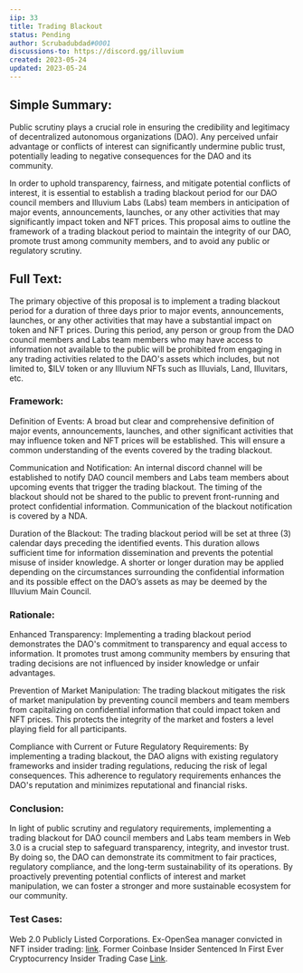 ```yaml
---
iip: 33
title: Trading Blackout
status: Pending
author: Scrubadubdad#0001
discussions-to: https://discord.gg/illuvium
created: 2023-05-24
updated: 2023-05-24
---
```


## Simple Summary:
Public scrutiny plays a crucial role in ensuring the credibility and legitimacy of decentralized autonomous organizations (DAO). Any perceived unfair advantage or conflicts of interest can significantly undermine public trust, potentially leading to negative consequences for the DAO and its community.

In order to uphold transparency, fairness, and mitigate potential conflicts of interest, it is essential to establish a trading blackout period for our DAO council members and Illuvium Labs (Labs) team members in anticipation of major events, announcements, launches, or any other activities that may significantly impact token and NFT prices. This proposal aims to outline the framework of a trading blackout period to maintain the integrity of our DAO, promote trust among community members, and to avoid any public or regulatory scrutiny.

## Full Text:

The primary objective of this proposal is to implement a trading blackout period for a duration of three days prior to major events, announcements, launches, or any other activities that may have a substantial impact on token and NFT prices. During this period, any person or group from the DAO council members and Labs team members who may have access to information not available to the public will be prohibited from engaging in any trading activities related to the DAO's assets which includes, but not limited to, $ILV token or any Illuvium NFTs such as Illuvials, Land, Illuvitars, etc.

### Framework:

Definition of Events: A broad but clear and comprehensive definition of major events, announcements, launches, and other significant activities that may influence token and NFT prices will be established. This will ensure a common understanding of the events covered by the trading blackout.

Communication and Notification: An internal discord channel will be established to notify DAO council members and Labs team members about upcoming events that trigger the trading blackout. The timing of the blackout should not be shared to the public to prevent front-running and protect confidential information. Communication of the blackout notification is covered by a NDA.

Duration of the Blackout: The trading blackout period will be set at three (3) calendar days preceding the identified events. This duration allows sufficient time for information dissemination and prevents the potential misuse of insider knowledge. A shorter or longer duration may be applied depending on the circumstances surrounding the confidential information and its possible effect on the DAO’s assets as may be deemed by the Illuvium Main Council.


### Rationale:

Enhanced Transparency: Implementing a trading blackout period demonstrates the DAO's commitment to transparency and equal access to information. It promotes trust among community members by ensuring that trading decisions are not influenced by insider knowledge or unfair advantages.

Prevention of Market Manipulation: The trading blackout mitigates the risk of market manipulation by preventing council members and team members from capitalizing on confidential information that could impact token and NFT prices. This protects the integrity of the market and fosters a level playing field for all participants.

Compliance with Current or Future Regulatory Requirements: By implementing a trading blackout, the DAO aligns with existing regulatory frameworks and insider trading regulations, reducing the risk of legal consequences. This adherence to regulatory requirements enhances the DAO's reputation and minimizes reputational and financial risks.

### Conclusion:

In light of public scrutiny and regulatory requirements, implementing a trading blackout for DAO council members and Labs team members in Web 3.0 is a crucial step to safeguard transparency, integrity, and investor trust. By doing so, the DAO can demonstrate its commitment to fair practices, regulatory compliance, and the long-term sustainability of its operations. By proactively preventing potential conflicts of interest and market manipulation, we can foster a stronger and more sustainable ecosystem for our community.

### Test Cases:

Web 2.0 Publicly Listed Corporations. Ex-OpenSea manager convicted in NFT insider trading: [link](https://www.reuters.com/legal/ex-opensea-manager-convicted-nft-insider-trading-case-2023-05-03/). Former Coinbase Insider Sentenced In First Ever Cryptocurrency Insider Trading Case [Link](https://www.justice.gov/usao-sdny/pr/former-coinbase-insider-sentenced-first-ever-cryptocurrency-insider-trading-case).
